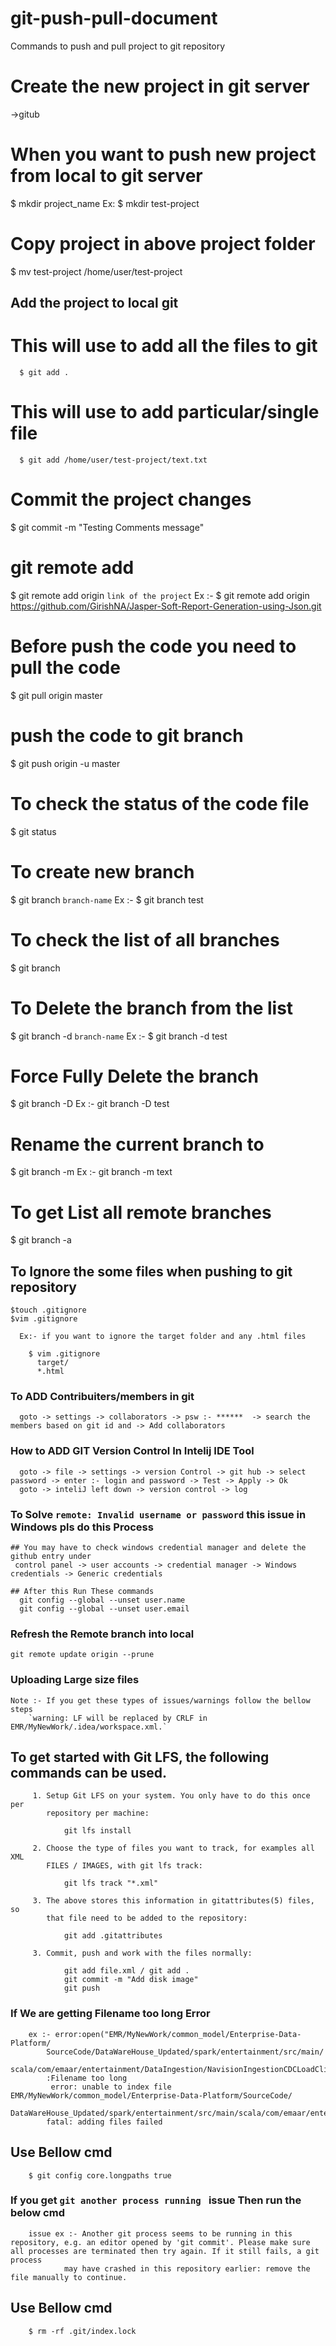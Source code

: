 # git-push-pull-document
Commands to push and pull project to git repository

# Create the new project in git server 
  ->gitub

# When you want to push new project from local to git server
  $ mkdir project_name
    Ex: $ mkdir test-project

# Copy project in above project folder
  $ mv test-project /home/user/test-project

## Add the project to local git 
   # This will use to add all the files to git 
      $ git add .
   # This will use to add particular/single file
      $ git add /home/user/test-project/text.txt 
      
# Commit the project changes
  $ git commit -m "Testing Comments message"
  
# git remote add 
  $ git remote add origin `link of the project`
   Ex :- $ git remote add origin https://github.com/GirishNA/Jasper-Soft-Report-Generation-using-Json.git
    
# Before push the code you need to pull the code
  $ git pull origin master
  
# push the code to git branch
  $ git push origin -u master
  
# To check the status of the code file
  $ git status
  
# To create new branch 
  $ git branch `branch-name`
    Ex :- $ git branch test
  
# To check the list of all branches 
  $ git branch 
  
# To Delete the branch from the list
  $ git branch -d `branch-name`
    Ex :- $ git branch -d test
    
# Force Fully Delete the branch 
  $ git branch -D <branch>
    Ex :- git branch -D test

# Rename the current branch to <branch>
  $ git branch -m <branch>
    Ex :- git branch -m text
  
# To get List all remote branches
  $ git branch -a
  
  
## To Ignore the some files when pushing to git repository

    $touch .gitignore
    $vim .gitignore
      
      Ex:- if you want to ignore the target folder and any .html files
    
        $ vim .gitignore
          target/
          *.html     
          
 ### To ADD Contribuiters/members in git
      goto -> settings -> collaborators -> psw :- ******  -> search the members based on git id and -> Add collaborators
      
### How to ADD GIT Version Control In Intelij IDE Tool
      goto -> file -> settings -> version Control -> git hub -> select password -> enter :- login and password -> Test -> Apply -> Ok
      goto -> inteliJ left down -> version control -> log 
     

### To Solve `remote: Invalid username or password` this issue in Windows pls do this Process
    ## You may have to check windows credential manager and delete the github entry under
     control panel -> user accounts -> credential manager -> Windows credentials -> Generic credentials

    ## After this Run These commands
      git config --global --unset user.name
      git config --global --unset user.email


### Refresh the Remote branch into local 
	git remote update origin --prune


### Uploading Large size files
	
	Note :- If you get these types of issues/warnings follow the bellow steps 
		`warning: LF will be replaced by CRLF in EMR/MyNewWork/.idea/workspace.xml.`	

## To get started with Git LFS, the following commands can be used.

		 1. Setup Git LFS on your system. You only have to do this once per
		    repository per machine:

		        git lfs install

		 2. Choose the type of files you want to track, for examples all XML
		    FILES / IMAGES, with git lfs track:

		        git lfs track "*.xml"

		 3. The above stores this information in gitattributes(5) files, so
		    that file need to be added to the repository:

		        git add .gitattributes

		 3. Commit, push and work with the files normally:

		        git add file.xml / git add . 
		        git commit -m "Add disk image"
		        git push

### If We are getting Filename too long Error 
		ex :- error:open("EMR/MyNewWork/common_model/Enterprise-Data-Platform/
			SourceCode/DataWareHouse_Updated/spark/entertainment/src/main/
			scala/com/emaar/entertainment/DataIngestion/NavisionIngestionCDCLoadClient.scala")
			:Filename too long
			 error: unable to index file EMR/MyNewWork/common_model/Enterprise-Data-Platform/SourceCode/
			DataWareHouse_Updated/spark/entertainment/src/main/scala/com/emaar/entertainment/DataIngestion/NavisionIngestionCDCLoadClient.scala
			fatal: adding files failed 

## Use Bellow cmd 
		$ git config core.longpaths true

### If you get `git another process running ` issue Then run the below cmd 
	
		issue ex :- Another git process seems to be running in this repository, e.g. an editor opened by 'git commit'. Please make sure all processes are terminated then try again. If it still fails, a git process
			    may have crashed in this repository earlier: remove the file manually to continue.


## Use Bellow cmd
		$ rm -rf .git/index.lock

